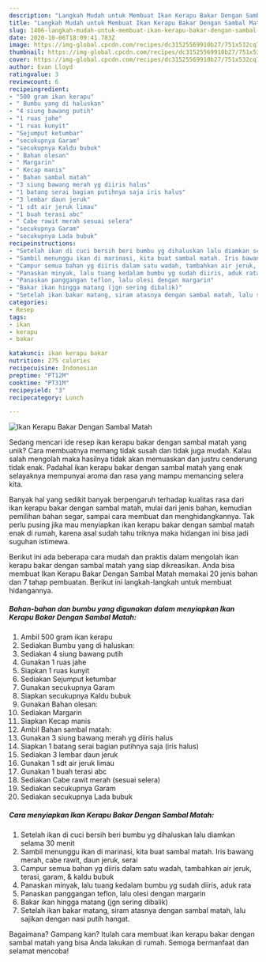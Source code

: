 ```yaml
---
description: "Langkah Mudah untuk Membuat Ikan Kerapu Bakar Dengan Sambal Matah yang Sempurna"
title: "Langkah Mudah untuk Membuat Ikan Kerapu Bakar Dengan Sambal Matah yang Sempurna"
slug: 1406-langkah-mudah-untuk-membuat-ikan-kerapu-bakar-dengan-sambal-matah-yang-sempurna
date: 2020-10-06T18:09:41.783Z
image: https://img-global.cpcdn.com/recipes/dc31525569910b27/751x532cq70/ikan-kerapu-bakar-dengan-sambal-matah-foto-resep-utama.jpg
thumbnail: https://img-global.cpcdn.com/recipes/dc31525569910b27/751x532cq70/ikan-kerapu-bakar-dengan-sambal-matah-foto-resep-utama.jpg
cover: https://img-global.cpcdn.com/recipes/dc31525569910b27/751x532cq70/ikan-kerapu-bakar-dengan-sambal-matah-foto-resep-utama.jpg
author: Evan Lloyd
ratingvalue: 3
reviewcount: 6
recipeingredient:
- "500 gram ikan kerapu"
- " Bumbu yang di haluskan"
- "4 siung bawang putih"
- "1 ruas jahe"
- "1 ruas kunyit"
- "Sejumput ketumbar"
- "secukupnya Garam"
- "secukupnya Kaldu bubuk"
- " Bahan olesan"
- " Margarin"
- " Kecap manis"
- " Bahan sambal matah"
- "3 siung bawang merah yg diiris halus"
- "1 batang serai bagian putihnya saja iris halus"
- "3 lembar daun jeruk"
- "1 sdt air jeruk limau"
- "1 buah terasi abc"
- " Cabe rawit merah sesuai selera"
- "secukupnya Garam"
- "secukupnya Lada bubuk"
recipeinstructions:
- "Setelah ikan di cuci bersih beri bumbu yg dihaluskan lalu diamkan selama 30 menit"
- "Sambil menunggu ikan di marinasi, kita buat sambal matah. Iris bawang merah, cabe rawit, daun jeruk, serai"
- "Campur semua bahan yg diiris dalam satu wadah, tambahkan air jeruk, terasi, garam, &amp; kaldu bubuk"
- "Panaskan minyak, lalu tuang kedalam bumbu yg sudah diiris, aduk rata"
- "Panaskan panggangan teflon, lalu olesi dengan margarin"
- "Bakar ikan hingga matang (jgn sering dibalik)"
- "Setelah ikan bakar matang, siram atasnya dengan sambal matah, lalu sajikan dengan nasi putih hangat."
categories:
- Resep
tags:
- ikan
- kerapu
- bakar

katakunci: ikan kerapu bakar 
nutrition: 275 calories
recipecuisine: Indonesian
preptime: "PT12M"
cooktime: "PT31M"
recipeyield: "3"
recipecategory: Lunch

---
```



![Ikan Kerapu Bakar Dengan Sambal Matah](https://img-global.cpcdn.com/recipes/dc31525569910b27/751x532cq70/ikan-kerapu-bakar-dengan-sambal-matah-foto-resep-utama.jpg)

Sedang mencari ide resep ikan kerapu bakar dengan sambal matah yang unik? Cara membuatnya memang tidak susah dan tidak juga mudah. Kalau salah mengolah maka hasilnya tidak akan memuaskan dan justru cenderung tidak enak. Padahal ikan kerapu bakar dengan sambal matah yang enak selayaknya mempunyai aroma dan rasa yang mampu memancing selera kita.

Banyak hal yang sedikit banyak berpengaruh terhadap kualitas rasa dari ikan kerapu bakar dengan sambal matah, mulai dari jenis bahan, kemudian pemilihan bahan segar, sampai cara membuat dan menghidangkannya. Tak perlu pusing jika mau menyiapkan ikan kerapu bakar dengan sambal matah enak di rumah, karena asal sudah tahu triknya maka hidangan ini bisa jadi suguhan istimewa.




Berikut ini ada beberapa cara mudah dan praktis dalam mengolah ikan kerapu bakar dengan sambal matah yang siap dikreasikan. Anda bisa membuat Ikan Kerapu Bakar Dengan Sambal Matah memakai 20 jenis bahan dan 7 tahap pembuatan. Berikut ini langkah-langkah untuk membuat hidangannya.

<!--inarticleads1-->

##### Bahan-bahan dan bumbu yang digunakan dalam menyiapkan Ikan Kerapu Bakar Dengan Sambal Matah:

1. Ambil 500 gram ikan kerapu
1. Sediakan  Bumbu yang di haluskan:
1. Sediakan 4 siung bawang putih
1. Gunakan 1 ruas jahe
1. Siapkan 1 ruas kunyit
1. Sediakan Sejumput ketumbar
1. Gunakan secukupnya Garam
1. Siapkan secukupnya Kaldu bubuk
1. Gunakan  Bahan olesan:
1. Sediakan  Margarin
1. Siapkan  Kecap manis
1. Ambil  Bahan sambal matah:
1. Gunakan 3 siung bawang merah yg diiris halus
1. Siapkan 1 batang serai bagian putihnya saja (iris halus)
1. Sediakan 3 lembar daun jeruk
1. Gunakan 1 sdt air jeruk limau
1. Gunakan 1 buah terasi abc
1. Sediakan  Cabe rawit merah (sesuai selera)
1. Sediakan secukupnya Garam
1. Sediakan secukupnya Lada bubuk




<!--inarticleads2-->

##### Cara menyiapkan Ikan Kerapu Bakar Dengan Sambal Matah:

1. Setelah ikan di cuci bersih beri bumbu yg dihaluskan lalu diamkan selama 30 menit
1. Sambil menunggu ikan di marinasi, kita buat sambal matah. Iris bawang merah, cabe rawit, daun jeruk, serai
1. Campur semua bahan yg diiris dalam satu wadah, tambahkan air jeruk, terasi, garam, &amp; kaldu bubuk
1. Panaskan minyak, lalu tuang kedalam bumbu yg sudah diiris, aduk rata
1. Panaskan panggangan teflon, lalu olesi dengan margarin
1. Bakar ikan hingga matang (jgn sering dibalik)
1. Setelah ikan bakar matang, siram atasnya dengan sambal matah, lalu sajikan dengan nasi putih hangat.




Bagaimana? Gampang kan? Itulah cara membuat ikan kerapu bakar dengan sambal matah yang bisa Anda lakukan di rumah. Semoga bermanfaat dan selamat mencoba!
